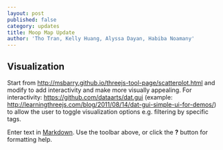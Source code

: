 ```yaml
---
layout: post
published: false
category: updates
title: Moop Map Update
author: 'Tho Tran, Kelly Huang, Alyssa Dayan, Habiba Noamany'
---
```

## Visualization
Start from http://msbarry.github.io/threejs-tool-page/scatterplot.html and modify to add interactivity and make more visually appealing.
For interactivity: https://github.com/dataarts/dat.gui (example: http://learningthreejs.com/blog/2011/08/14/dat-gui-simple-ui-for-demos/) to allow the user to toggle visualization options e.g. filtering by specific tags. 

Enter text in [Markdown](http://daringfireball.net/projects/markdown/). Use the toolbar above, or click the **?** button for formatting help.
